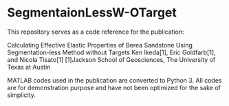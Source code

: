 # SegmentaionLessW-OTarget

This repository serves as a code reference for the publication:

Calculating Effective Elastic Properties of Berea Sandstone Using Segmentation-less Method without Targets 
Ken Ikeda[1], Eric Goldfarb[1], and Nicola Tisato[1] 
[1]Jackson School of Geosciences, The University of Texas at Austin

MATLAB codes used in the publication are converted to Python 3. All codes are for demonstration purpose and have not been optimized for the sake of simplicity.   

